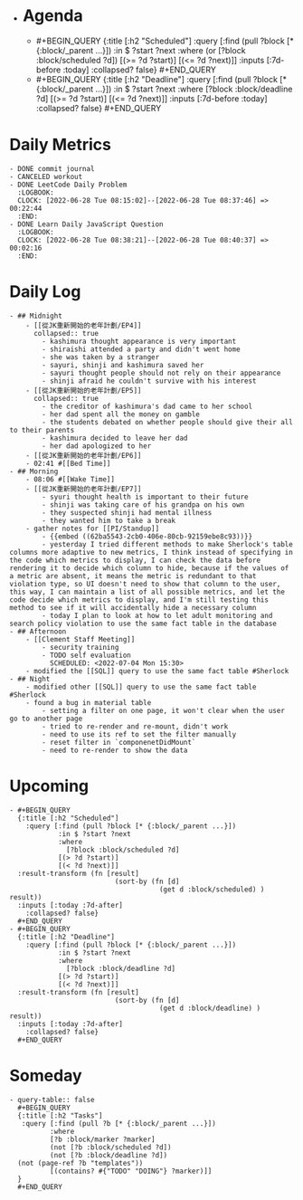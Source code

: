 - # Agenda
	- #+BEGIN_QUERY
	  {:title [:h2 "Scheduled"]
	    :query [:find (pull ?block [* {:block/_parent ...}])
	            :in $ ?start ?next
	            :where
	            (or
	              [?block :block/scheduled ?d])
	            [(>= ?d ?start)]
	            [(<= ?d ?next)]]
	  :inputs [:7d-before :today]
	    :collapsed? false}
	  #+END_QUERY
	- #+BEGIN_QUERY
	  {:title [:h2 "Deadline"]
	    :query [:find (pull ?block [* {:block/_parent ...}])
	            :in $ ?start ?next
	            :where
	              [?block :block/deadline ?d]
	            [(>= ?d ?start)]
	            [(<= ?d ?next)]]
	    :inputs [:7d-before :today]
	    :collapsed? false}
	  #+END_QUERY
# Daily Metrics
	- DONE commit journal
	- CANCELED workout
	- DONE LeetCode Daily Problem
	  :LOGBOOK:
	  CLOCK: [2022-06-28 Tue 08:15:02]--[2022-06-28 Tue 08:37:46] =>  00:22:44
	  :END:
	- DONE Learn Daily JavaScript Question
	  :LOGBOOK:
	  CLOCK: [2022-06-28 Tue 08:38:21]--[2022-06-28 Tue 08:40:37] =>  00:02:16
	  :END:
# Daily Log
	- ## Midnight
		- [[從JK重新開始的老年計劃/EP4]]
		  collapsed:: true
			- kashimura thought appearance is very important
			- shiraishi attended a party and didn't went home
			- she was taken by a stranger
			- sayuri, shinji and kashimura saved her
			- sayuri thought people should not rely on their appearance
			- shinji afraid he couldn't survive with his interest
		- [[從JK重新開始的老年計劃/EP5]]
		  collapsed:: true
			- the creditor of kashimura's dad came to her school
			- her dad spent all the money on gamble
			- the students debated on whether people should give their all to their parents
			- kashimura decided to leave her dad
			- her dad apologized to her
		- [[從JK重新開始的老年計劃/EP6]]
		- 02:41 #[[Bed Time]]
	- ## Morning
		- 08:06 #[[Wake Time]]
		- [[從JK重新開始的老年計劃/EP7]]
			- syuri thought health is important to their future
			- shinji was taking care of his grandpa on his own
			- they suspected shinji had mental illness
			- they wanted him to take a break
		- gather notes for [[PI/Standup]]
			- {{embed ((62ba5543-2cb0-406e-80cb-92159ebe8c93))}}
			- yesterday I tried different methods to make Sherlock's table columns more adaptive to new metrics, I think instead of specifying in the code which metrics to display, I can check the data before rendering it to decide which column to hide, because if the values of a metric are absent, it means the metric is redundant to that violation type, so UI doesn't need to show that column to the user, this way, I can maintain a list of all possible metrics, and let the code decide which metrics to display, and I'm still testing this method to see if it will accidentally hide a necessary column
			- today I plan to look at how to let adult monitoring and search policy violation to use the same fact table in the database
	- ## Afternoon
		- [[Clement Staff Meeting]]
			- security training
			- TODO self evaluation
			  SCHEDULED: <2022-07-04 Mon 15:30>
		- modified the [[SQL]] query to use the same fact table #Sherlock
	- ## Night
		- modified other [[SQL]] query to use the same fact table #Sherlock
		- found a bug in material table
			- setting a filter on one page, it won't clear when the user go to another page
			- tried to re-render and re-mount, didn't work
			- need to use its ref to set the filter manually
			- reset filter in `componenetDidMount`
			- need to re-render to show the data
# Upcoming
	- #+BEGIN_QUERY
	  {:title [:h2 "Scheduled"]
	    :query [:find (pull ?block [* {:block/_parent ...}])
	            :in $ ?start ?next
	            :where
	              [?block :block/scheduled ?d]
	            [(> ?d ?start)]
	            [(< ?d ?next)]]
	  :result-transform (fn [result]
	                          (sort-by (fn [d]
	                                     (get d :block/scheduled) ) result))    
	  :inputs [:today :7d-after]
	    :collapsed? false}
	  #+END_QUERY
	- #+BEGIN_QUERY
	  {:title [:h2 "Deadline"]
	    :query [:find (pull ?block [* {:block/_parent ...}])
	            :in $ ?start ?next
	            :where
	              [?block :block/deadline ?d]
	            [(> ?d ?start)]
	            [(< ?d ?next)]]
	  :result-transform (fn [result]
	                          (sort-by (fn [d]
	                                     (get d :block/deadline) ) result))    
	  :inputs [:today :7d-after]
	    :collapsed? false}
	  #+END_QUERY
# Someday
	- query-table:: false
	  #+BEGIN_QUERY
	  {:title [:h2 "Tasks"]
	   :query [:find (pull ?b [* {:block/_parent ...}])
	          :where
	          [?b :block/marker ?marker]
	          (not [?b :block/scheduled ?d])
	          (not [?b :block/deadline ?d])
	  (not (page-ref ?b "templates"))
	          [(contains? #{"TODO" "DOING"} ?marker)]]
	  }
	  #+END_QUERY